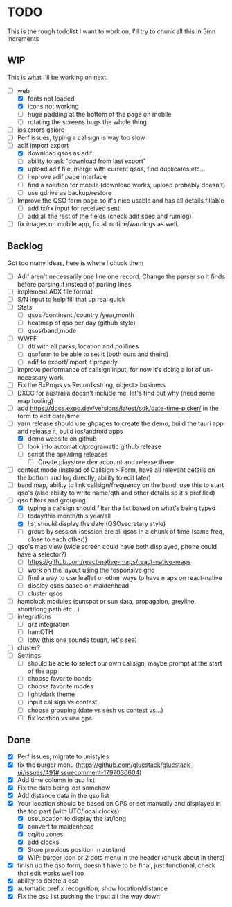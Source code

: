# TODO

This is the rough todolist I want to work on, I'll try to chunk all this in 5mn increments

## WIP

This is what I'll be working on next.

-   [ ] web
    -   [x] fonts not loaded
    -   [x] icons not working
    -   [ ] huge padding at the bottom of the page on mobile
    -   [ ] rotating the screens bugs the whole thing
-   [ ] ios errors galore
-   [ ] Perf issues, typing a callsign is way too slow
-   [ ] adif import export
    -   [x] download qsos as adif
    -   [ ] ability to ask "download from last export"
    -   [x] upload adif file, merge with current qsos, find duplicates etc...
    -   [ ] improve adif page interface
    -   [ ] find a solution for mobile (download works, upload probably doesn't)
    -   [ ] use gdrive as backup/restore
-   [ ] Improve the QSO form page so it's nice usable and has all details fillable
    -   [ ] add tx/rx input for received sent
    -   [ ] add all the rest of the fields (check adif spec and rumlog)
-   [ ] fix images on mobile app, fix all notice/warnings as well.

## Backlog

Got too many ideas, here is where I chuck them

-   [ ] Adif aren't necessarily one line one record. Change the parser so it finds <EOR> before parsing it instead of parling lines
-   [ ] implement ADX file format
-   [ ] S/N input to help fill that up real quick
-   [ ] Stats
    -   [ ] qsos /continent /country /year,month
    -   [ ] heatmap of qso per day (github style)
    -   [ ] qsos/band,mode
-   [ ] WWFF
    -   [ ] db with all parks, location and polilines
    -   [ ] qsoform to be able to set it (both ours and theirs)
    -   [ ] adif to export/import it properly
-   [ ] improve performance of callsign input, for now it's doing a lot of un-necessary work
-   [ ] Fix the SxProps vs Record<string, object> business
-   [ ] DXCC for australia doesn't include me, let's find out why (need some map tooling)
-   [ ] add https://docs.expo.dev/versions/latest/sdk/date-time-picker/ in the form to edit date/time
-   [ ] yarn release should use ghpages to create the demo, build the tauri app and release it, build ios/android apps
    -   [x] demo website on github
    -   [ ] look into automatic/programatic github release
    -   [ ] script the apk/dmg releases
        -   [ ] Create playstore dev account and release there
-   [ ] contest mode (instead of Callsign > Form, have all relevant details on the bottom and log directly, ability to edit later)
-   [ ] band map, ability to link callsign/frequency on the band, use this to start qso's (also ability to write name/qth and other details so it's prefilled)
-   [ ] qso filters and grouping
    -   [x] typing a callsign should filter the list based on what's being typed
    -   [ ] today/this month/this year/all
    -   [x] list should display the date (QSOsecretary style)
    -   [ ] group by session (session are all qsos in a chunk of time (same freq, close to each other))
-   [ ] qso's map view (wide screen could have both displayed, phone could have a selector?)
    -   [ ] https://github.com/react-native-maps/react-native-maps
    -   [ ] work on the layout using the responsive grid
    -   [ ] find a way to use leaflet or other ways to have maps on react-native
    -   [ ] display qsos based on maidenhead
    -   [ ] cluster qsos
-   [ ] hamclock modules (sunspot or sun data, propagaion, greyline, short/long path etc...)
-   [ ] integrations
    -   [ ] qrz integration
    -   [ ] hamQTH
    -   [ ] lotw (this one sounds tough, let's see)
-   [ ] cluster?
-   [ ] Settings
    -   [ ] should be able to select our own callsign, maybe prompt at the start of the app
    -   [ ] choose favorite bands
    -   [ ] choose favorite modes
    -   [ ] light/dark theme
    -   [ ] input callsign vs contest
    -   [ ] choose grouping (date vs sesh vs contest vs...)
    -   [ ] fix location vs use gps

## Done

-   [x] Perf issues, migrate to unistyles
-   [x] fix the burger menu (https://github.com/gluestack/gluestack-ui/issues/491#issuecomment-1797030604)
-   [x] Add time column in qso list
-   [x] Fix the date being lost somehow
-   [x] Add distance data in the qso list
-   [x] Your location should be based on GPS or set manually and displayed in the top part (with UTC/local clocks)
    -   [x] useLocation to display the lat/long
    -   [x] convert to maidenhead
    -   [x] cq/itu zones
    -   [x] add clocks
    -   [x] Store previous position in zustand
    -   [x] WIP: burger icon or 2 dots menu in the header (chuck about in there)
-   [x] finish up the qso form, doesn't have to be final, just functional, check that edit works well too
-   [x] ability to delete a qso
-   [x] automatic prefix recognition, show location/distance
-   [x] Fix the qso list pushing the input all the way down
